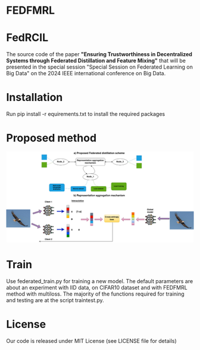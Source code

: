 # FEDFMRL

# FedRCIL

The source code of the paper **"Ensuring Trustworthiness in Decentralized Systems through Federated Distillation and Feature Mixing"** that will be presented in the special session "Special Session on Federated Learning on Big Data" on the 2024 IEEE international conference on Big Data.

# **Installation**

Run pip install -r equirements.txt to install the required packages

# **Proposed method**

![model architecture image](https://github.com/chatzikon/FEDFMRL/blob/main/Alphamix%20diagram.jpg)


# **Train**

Use federated_train.py for training a new model. The default parameters are about an experiment with IID data, on CIFAR10 dataset and with FEDFMRL method with multiloss.
The majority of the functions required for training and testing are at the script traintest.py. 


# **License**

Our code is released under MIT License (see LICENSE file for details)
